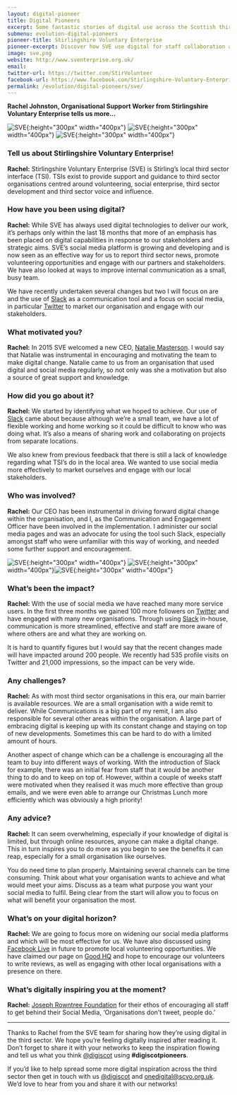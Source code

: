 ```yaml
---
layout: digital-pioneer
title: Digital Pioneers
excerpt: Some fantastic stories of digital use across the Scottish third sector. Read on to be inspired.
submenu: evolution-digital-pioneers
pioneer-title: Stirlingshire Voluntary Enterprise
pioneer-excerpt: Discover how SVE use digital for staff collaboration and volunteer, partner & stakeholder engagement.
image: sve.png
website: http://www.sventerprise.org.uk/
email:
twitter-url: https://twitter.com/StirVolunteer
facebook-url: https://www.facebook.com/Stirlingshire-Voluntary-Enterprise-208612419156913/
permalink: /evolution/digital-pioneers/sve/
---
```

**Rachel Johnston, Organisational Support Worker from Stirlingshire Voluntary Enterprise tells us more...**

![SVE](digiscot.github.io/images/digital-pioneers/SVEConference.jpg){:height="300px" width="400px"} ![SVE](digiscot.github.io/images/digital-pioneers/SVElogoforbannerr.jpg){:height="300px" width="400px"} ![SVE](digiscot.github.io/images/digital-pioneers/SVENHSVolsWeek.jpg){:height="300px" width="400px"}

### Tell us about Stirlingshire Voluntary Enterprise!

**Rachel:** Stirlingshire Voluntary Enterprise (SVE) is Stirling’s local third sector interface (TSI). TSIs exist to provide support and guidance to third sector organisations centred around volunteering, social enterprise, third sector development and third sector voice and influence.

### How have you been using digital?

**Rachel:** While SVE has always used digital technologies to deliver our work, it’s perhaps only within the last 18 months that more of an emphasis has been placed on digital capabilities in response to our stakeholders and strategic aims. SVE’s social media platform is growing and developing and is now seen as an effective way for us to report third sector news, promote volunteering opportunities and engage with our partners and stakeholders. We have also looked at ways to improve internal communication as a small, busy team. 

We have recently undertaken several changes but two I will focus on are and the use of <a target='_blank' href="https://slack.com/">Slack</a> as a communication tool and a focus on social media, in particular <a target='_blank' href="https://twitter.com/StirVolunteer?lang=en">Twitter</a> to market our organisation and engage with our stakeholders.

### What motivated you?

**Rachel:** In 2015 SVE welcomed a new CEO, <a target='_blank' href="https://uk.linkedin.com/in/natalie-masterson-5335b878">Natalie Masterson</a>. I would say that Natalie was instrumental in encouraging and motivating the team to make digital change. Natalie came to us from an organisation that used digital and social media regularly, so not only was she a motivation but also a source of great support and knowledge.

### How did you go about it?

**Rachel:** We started by identifying what we hoped to achieve. Our use of <a target='_blank' href="https://slack.com/">Slack</a> came about because although we’re a small team, we have a lot of flexible working and home working so it could be difficult to know who was doing what. It’s also a means of sharing work and collaborating on projects from separate locations.

We also knew from previous feedback that there is still a lack of knowledge regarding what TSI’s do in the local area. We wanted to use social media more effectively to market ourselves and engage with our local stakeholders.

### Who was involved?

**Rachel:** Our CEO has been instrumental in driving forward digital change within the organisation, and I, as the Communication and Engagement Officer have been involved in the implementation. I administer our social media pages and was an advocate for using the tool such Slack, especially amongst staff who were unfamiliar with this way of working, and needed some further support and encouragement.

![SVE](digiscot.github.io/images/digital-pioneers/SVEpersonatcomputer.jpg){:height="300px" width="400px"} ![SVE](digiscot.github.io/images/digital-pioneers/SVEletsgetslacking.jpg){:height="300px" width="400px"}![SVE](digiscot.github.io/images/digital-pioneers/SVEcomputerscreen.jpg){:height="300px" width="400px"}

### What’s been the impact?

**Rachel:** With the use of social media we have reached many more service users. In the first three months we gained 100 more followers on <a target='_blank' href="https://twitter.com/StirVolunteer?lang=en">Twitter</a> and have engaged with many new organisations. Through using <a target='_blank' href="https://slack.com/">Slack</a> in-house, communication is more streamlined, effective and staff are more aware of where others are and what they are working on.

It is hard to quantify figures but I would say that the recent changes made will have impacted around 200 people.  We recently had 535 profile visits on Twitter and 21,000 impressions, so the impact can be very wide.

### Any challenges?

**Rachel:** As with most third sector organisations in this era, our main barrier is available resources. We are a small organisation with a wide remit to deliver. While Communications is a big part of my remit, I am also responsible for several other areas within the organisation. A large part of embracing digital is keeping up with its constant change and staying on top of new developments. Sometimes this can be hard to do with a limited amount of hours.

Another aspect of change which can be a challenge is encouraging all the team to buy into different ways of working. With the introduction of Slack for example, there was an initial fear from staff that it would be another thing to do and to keep on top of. However, within a couple of weeks staff were motivated when they realised it was much more effective than group emails, and we were even able to arrange our Christmas Lunch more efficiently which was obviously a high priority!

### Any advice?

**Rachel:** It can seem overwhelming, especially if your knowledge of digital is limited, but through online resources, anyone can make a digital change. This in turn inspires you to do more as you begin to see the benefits it can reap, especially for a small organisation like ourselves.

You do need time to plan properly. Maintaining several channels can be time consuming. Think about what your organisation wants to achieve and what would meet your aims. Discuss as a team what purpose you want your social media to fulfil. Being clear from the start will allow you to focus on what will benefit your organisation the most.

### What’s on your digital horizon?

**Rachel:** We are going to focus more on widening our social media platforms and which will be most effective for us. We have also discussed using <a target='_blank' href="https://live.fb.com/">Facebook Live</a> in future to promote local volunteering opportunities. We have claimed our page on <a target='_blank' href="https://goodhq.org/">Good HQ</a> and hope to encourage our volunteers to write reviews, as well as engaging with other local organisations with a presence on there.

### What’s digitally inspiring you at the moment?

**Rachel:** <a target='_blank' href="https://www.jrf.org.uk/">Joseph Rowntree Foundation</a> for their ethos of encouraging all staff to get behind their Social Media, ‘Organisations don’t tweet, people do.’

-----

Thanks to Rachel from the SVE team for sharing how they’re using digital in the third sector. We hope you’re feeling digitally inspired after reading it. Don’t forget to share it with your networks to keep the inspiration flowing and tell us what you think <a href="https://twitter.com/digiscot?ref_src=twsrc%5Egoogle%7Ctwcamp%5Eserp%7Ctwgr%5Eauthor" target="_blank">@digiscot</a> using **#digiscotpioneers**.

If you’d like to help spread some more digital inspiration across the third sector then get in touch with us <a href="https://twitter.com/digiscot?ref_src=twsrc%5Egoogle%7Ctwcamp%5Eserp%7Ctwgr%5Eauthor" target="_blank">@digiscot</a> and <a href="mailto:onedigital@scvo.org.uk">onedigital@scvo.org.uk</a>.  We’d love to hear from you and share it with our networks!

